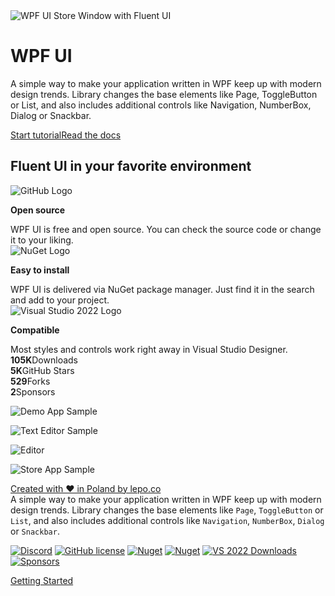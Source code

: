 <div class="spaced-page">
  <div class="row">
      <div class="col-12 col-lg-6">
          <div class="colorfull"><img src="/images/wpfui-gallery.png" alt="WPF UI Store Window with Fluent UI"></div>
      </div>
      <div class="col-12 col-lg-6 d-flex align-items-center">
          <div class="spaced-page-separator">
              <h1 class="display-1">WPF UI</h1>
              <p>A simple way to make your application written in WPF keep up with modern design trends. Library changes
                  the base elements like Page, ToggleButton or List, and also includes additional controls like
                  Navigation, NumberBox, Dialog or Snackbar.</p><a class="btn btn-outline-primary mr-05"
                  href="/documentation/getting-started.html">Start tutorial</a><a class="btn btn-outline-light"
                  href="/documentation">Read the docs</a>
          </div>
      </div>
  </div>
</div>
<div>
  <div class="row">
    <div class="col-12 col-lg-6">
      <div class="space">
        <h2 class="display-4">Fluent UI in your favorite environment</h2>
      </div>
    </div>
    <div class="col-12"></div>
    <div class="col-12 col-lg-4 separator-bottom">
      <div class="card">
        <div class="card-body">
          <img src="/images/github.svg" alt="GitHub Logo" />
          <p><strong>Open source</strong></p>
          <span
            >WPF UI is free and open source. You can check the source code or
            change it to your liking.</span
          >
        </div>
      </div>
    </div>
    <div class="col-12 col-lg-4 separator-bottom">
      <div class="card">
        <div class="card-body">
          <img src="/images/nuget.svg" alt="NuGet Logo" />
          <p><strong>Easy to install</strong></p>
          <span
            >WPF UI is delivered via NuGet package manager. Just find it in
            the search and add to your project.</span
          >
        </div>
      </div>
    </div>
    <div class="col-12 col-lg-4 separator-bottom">
      <div class="card">
        <div class="card-body">
          <img src="/images/vs22.svg" alt="Visual Studio 2022 Logo" />
          <p><strong>Compatible</strong></p>
          <span
            >Most styles and controls work right away in Visual Studio
            Designer.</span
          >
        </div>
      </div>
    </div>
  </div>
</div>
<div class="row">
    <div class="col-12 col-sm-6 col-lg-3 d-flex justify-content-center">
        <div class="stats">
            <strong id="wpfui-downloads" class="display-4">105K</strong>Downloads
        </div>
    </div>
    <div class="col-12 col-sm-6 col-lg-3 d-flex justify-content-center">
        <div class="stats">
            <strong id="wpfui-stars" class="display-4">5K</strong>GitHub Stars
        </div>
    </div>
    <div class="col-12 col-sm-6 col-lg-3 d-flex justify-content-center">
        <div class="stats">
            <strong id="wpfui-forks" class="display-4">529</strong>Forks
        </div>
    </div>
    <div class="col-12 col-sm-6 col-lg-3 d-flex justify-content-center">
        <div class="stats">
            <strong id="wpfui-sponsors" class="display-4">2</strong>Sponsors
        </div>
    </div>
</div>

![Demo App Sample](https://user-images.githubusercontent.com/13592821/166259110-0fb98120-fe34-4e6d-ab92-9f72ad7113c3.png)

![Text Editor Sample](https://user-images.githubusercontent.com/13592821/165918838-a65cbb86-4fc4-4efb-adb7-e39027fb661f.png)

![Editor](/images/wpfui-monaco-editor.png)

![Store App Sample](https://user-images.githubusercontent.com/13592821/258610583-7d71f69d-45b3-4be6-bcb8-8cf6cd60a2ff.png)

[Created with ❤ in Poland by lepo.co](https://dev.lepo.co/)  
A simple way to make your application written in WPF keep up with modern design trends. Library changes the base elements like `Page`, `ToggleButton` or `List`, and also includes additional controls like `Navigation`, `NumberBox`, `Dialog` or `Snackbar`.

[![Discord](https://img.shields.io/discord/1071051348348514375?label=discord)](https://discord.gg/AR9ywDUwGq) [![GitHub license](https://img.shields.io/github/license/lepoco/wpfui)](https://github.com/lepoco/wpfui/blob/master/LICENSE) [![Nuget](https://img.shields.io/nuget/v/WPF-UI)](https://www.nuget.org/packages/WPF-UI/) [![Nuget](https://img.shields.io/nuget/dt/WPF-UI?label=nuget)](https://www.nuget.org/packages/WPF-UI/) [![VS 2022 Downloads](https://img.shields.io/visual-studio-marketplace/i/lepo.WPF-UI?label=vs-2022)](https://marketplace.visualstudio.com/items?itemName=lepo.WPF-UI) [![Sponsors](https://img.shields.io/github/sponsors/lepoco)](https://github.com/sponsors/lepoco)

[Getting Started](/documentation/getting-started.html)
